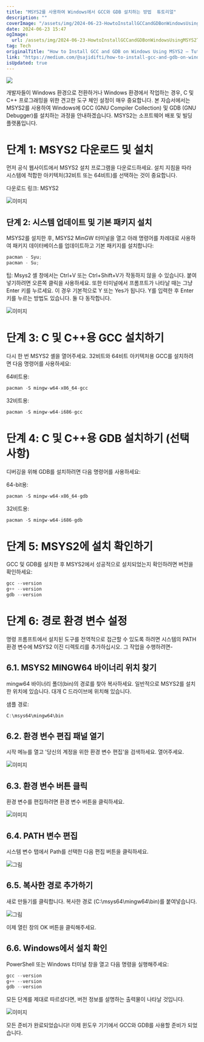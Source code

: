 ```yaml
---
title: "MSYS2를 사용하여 Windows에서 GCC와 GDB 설치하는 방법  튜토리얼"
description: ""
coverImage: "/assets/img/2024-06-23-HowtoInstallGCCandGDBonWindowsUsingMSYS2Tutorial_0.png"
date: 2024-06-23 15:47
ogImage:
  url: /assets/img/2024-06-23-HowtoInstallGCCandGDBonWindowsUsingMSYS2Tutorial_0.png
tag: Tech
originalTitle: "How to Install GCC and GDB on Windows Using MSYS2 — Tutorial"
link: "https://medium.com/@sajidifti/how-to-install-gcc-and-gdb-on-windows-using-msys2-tutorial-0fceb7e66454"
isUpdated: true
---
```


<img src="/assets/img/2024-06-23-HowtoInstallGCCandGDBonWindowsUsingMSYS2Tutorial_0.png" />

개발자들이 Windows 환경으로 전환하거나 Windows 환경에서 작업하는 경우, C 및 C++ 프로그래밍을 위한 견고한 도구 체인 설정이 매우 중요합니다. 본 자습서에서는 MSYS2를 사용하여 Windows에 GCC (GNU Compiler Collection) 및 GDB (GNU Debugger)를 설치하는 과정을 안내하겠습니다. MSYS2는 소프트웨어 배포 및 빌딩 플랫폼입니다.

# 단계 1: MSYS2 다운로드 및 설치

먼저 공식 웹사이트에서 MSYS2 설치 프로그램을 다운로드하세요. 설치 지침을 따라 시스템에 적합한 아키텍처(32비트 또는 64비트)를 선택하는 것이 중요합니다.

<div class="content-ad"></div>

다운로드 링크: MSYS2

![이미지](/assets/img/2024-06-23-HowtoInstallGCCandGDBonWindowsUsingMSYS2Tutorial_1.png)

## 단계 2: 시스템 업데이트 및 기본 패키지 설치

MSYS2를 설치한 후, MSYS2 MinGW 터미널을 열고 아래 명령어를 차례대로 사용하여 패키지 데이터베이스를 업데이트하고 기본 패키지를 설치합니다:

<div class="content-ad"></div>

```js
pacman - Syu;
pacman - Su;
```

팁: Msys2 셸 창에서는 Ctrl+V 또는 Ctrl+Shift+V가 작동하지 않을 수 있습니다. 붙여넣기하려면 오른쪽 클릭을 사용하세요. 또한 터미널에서 프롬프트가 나타날 때는 그냥 Enter 키를 누르세요. 이 경우 기본적으로 Y 또는 Yes가 됩니다. Y를 입력한 후 Enter 키를 누르는 방법도 있습니다. 둘 다 동작합니다.

![이미지](/assets/img/2024-06-23-HowtoInstallGCCandGDBonWindowsUsingMSYS2Tutorial_2.png)

# 단계 3: C 및 C++용 GCC 설치하기

<div class="content-ad"></div>

다시 한 번 MSYS2 셸을 열어주세요. 32비트와 64비트 아키텍처용 GCC를 설치하려면 다음 명령어를 사용하세요:

64비트용:

```js
pacman -S mingw-w64-x86_64-gcc
```

32비트용:

<div class="content-ad"></div>

```js
pacman -S mingw-w64-i686-gcc
```

# 단계 4: C 및 C++용 GDB 설치하기 (선택 사항)

디버깅을 위해 GDB를 설치하려면 다음 명령어를 사용하세요:

64-bit용:

<div class="content-ad"></div>

```js
pacman -S mingw-w64-x86_64-gdb
```

32비트용:

```js
pacman -S mingw-w64-i686-gdb
```

# 단계 5: MSYS2에 설치 확인하기

<div class="content-ad"></div>

GCC 및 GDB를 설치한 후 MSYS2에서 성공적으로 설치되었는지 확인하려면 버전을 확인하세요:

```js
gcc --version
g++ --version
gdb --version
```

# 단계 6: 경로 환경 변수 설정

명령 프롬프트에서 설치된 도구를 전역적으로 접근할 수 있도록 하려면 시스템의 PATH 환경 변수에 MSYS2 이진 디렉토리를 추가하십시오. 그 작업을 수행하려면-

<div class="content-ad"></div>

## 6.1. MSYS2 MINGW64 바이너리 위치 찾기

mingw64 바이너리 폴더(bin)의 경로를 찾아 복사하세요. 일반적으로 MSYS2를 설치한 위치에 있습니다. 대개 C 드라이브에 위치해 있습니다.

샘플 경로:

```js
C:\msys64\mingw64\bin
```

<div class="content-ad"></div>

## 6.2. 환경 변수 편집 패널 열기

시작 메뉴를 열고 '당신의 계정을 위한 환경 변수 편집'을 검색하세요. 열어주세요.

![이미지](/assets/img/2024-06-23-HowtoInstallGCCandGDBonWindowsUsingMSYS2Tutorial_3.png)

## 6.3. 환경 변수 버튼 클릭

<div class="content-ad"></div>

환경 변수를 편집하려면 환경 변수 버튼을 클릭하세요.

![이미지](/assets/img/2024-06-23-HowtoInstallGCCandGDBonWindowsUsingMSYS2Tutorial_4.png)

## 6.4. PATH 변수 편집

시스템 변수 탭에서 Path를 선택한 다음 편집 버튼을 클릭하세요.

<div class="content-ad"></div>

![그림](/assets/img/2024-06-23-HowtoInstallGCCandGDBonWindowsUsingMSYS2Tutorial_5.png)

## 6.5. 복사한 경로 추가하기

새로 만들기를 클릭합니다. 복사한 경로 (C:\msys64\mingw64\bin)를 붙여넣습니다.

![그림](/assets/img/2024-06-23-HowtoInstallGCCandGDBonWindowsUsingMSYS2Tutorial_6.png)

<div class="content-ad"></div>

이제 열린 창의 OK 버튼을 클릭해주세요.

## 6.6. Windows에서 설치 확인

PowerShell 또는 Windows 터미널 창을 열고 다음 명령을 실행해주세요:

```js
gcc --version
g++ --version
gdb --version
```

<div class="content-ad"></div>

모든 단계를 제대로 따르셨다면, 버전 정보를 설명하는 출력물이 나타날 것입니다.

![이미지](/assets/img/2024-06-23-HowtoInstallGCCandGDBonWindowsUsingMSYS2Tutorial_7.png)

모든 준비가 완료되었습니다! 이제 윈도우 기기에서 GCC와 GDB를 사용할 준비가 되었습니다.
